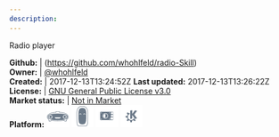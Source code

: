 ```yaml
---
description: 
---
```

Radio player



**Github:** | (https://github.com/whohlfeld/radio-Skill)  
**Owner:** | [@whohlfeld](https://github.com/whohlfeld)  
**Created:** | 2017-12-13T13:24:52Z  **Last updated:** 2017-12-13T13:26:22Z  
**License:** | [GNU General Public License v3.0](https://api.github.com/licenses/gpl-3.0)  
**Market status:** | [Not in Market](https://market.mycroft.ai/skill/)  
**Platform:**   ![](.gitbook/assets/mark-1-icon.png)  ![](.gitbook/assets/mark-2-icon.png)  ![](.gitbook/assets/picroft-icon.png)  ![](.gitbook/assets/kde.png)   
